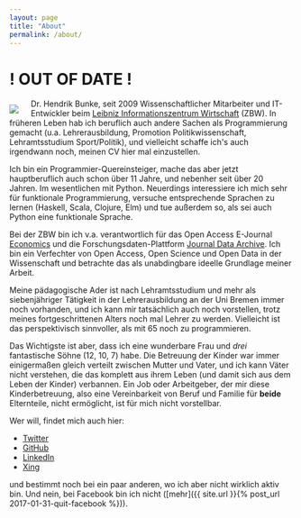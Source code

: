 ```yaml
---
layout: page
title: "About"
permalink: /about/
---
```


# ! OUT OF DATE !



<img style="float: left; margin-right: 22px; margin-top: 10px" src="{{site.url
}}/images/bunke.jpg" /> Dr. Hendrik Bunke, seit 2009 Wissenschaftlicher
Mitarbeiter und IT-Entwickler beim [Leibniz Informationszentrum
Wirtschaft](http://zbw.eu) (ZBW). In früheren Leben hab ich beruflich auch
andere Sachen als Programmierung gemacht (u.a. Lehrerausbildung, Promotion
Politikwissenschaft, Lehramtsstudium Sport/Politik), und vielleicht schaffe
ich's auch irgendwann noch, meinen CV hier mal einzustellen.

Ich bin ein Programmier-Quereinsteiger, mache das aber jetzt hauptberuflich
auch schon über 11 Jahre, und nebenher seit über 20 Jahren. Im wesentlichen mit
Python. Neuerdings interessiere ich mich sehr für funktionale Programmierung,
versuche entsprechende Sprachen zu lernen (Haskell, Scala, Clojure, Elm) und
tue außerdem so, als sei auch Python eine funktionale Sprache.

Bei der ZBW bin ich v.a. verantwortlich für das Open Access E-Journal
[Economics](http://economics-ejournal.org) und die Forschungsdaten-Plattform
[Journal Data Archive](http://journaldata.zbw.eu). Ich bin ein Verfechter von
Open Access, Open Science und Open Data in der Wissenschaft und betrachte das
als unabdingbare ideelle Grundlage meiner Arbeit. 

Meine pädagogische Ader ist nach Lehramtsstudium und mehr als siebenjähriger
Tätigkeit in der Lehrerausbildung an der Uni Bremen immer noch vorhanden, und
ich kann mir tatsächlich auch noch vorstellen, trotz meines fortgeschrittenen
Alters noch mal Lehrer zu werden. Vielleicht ist das perspektivisch sinnvoller,
als mit 65 noch zu programmieren.

Das Wichtigste ist aber, dass ich eine wunderbare Frau und _drei_ fantastische
Söhne (12, 10, 7) habe. Die Betreuung der Kinder war immer einigermaßen gleich
verteilt zwischen Mutter und Vater, und ich kann Väter nicht verstehen, die das
komplett aus ihrem Leben (und damit sich aus dem Leben der Kinder) verbannen.
Ein Job oder Arbeitgeber, der mir diese Kinderbetreuung, also eine
Vereinbarkeit von Beruf und Familie für **beide** Elternteile, nicht
ermöglicht, ist für mich nicht vorstellbar.

Wer will, findet mich auch hier:

-   [Twitter](https://twitter.com)
-   [GitHub](https://github.com/hbunke)
-   [LinkedIn](https://www.linkedin.com/in/hendrik-bunke-bb743668/)
-   [Xing](https://www.xing.com/profile/Hendrik_Bunke)

und bestimmt noch bei ein paar anderen, wo ich aber nicht wirklich aktiv bin.
Und nein, bei Facebook bin ich nicht ([mehr]({{ site.url }}{% post_url 2017-01-31-quit-facebook %})).




